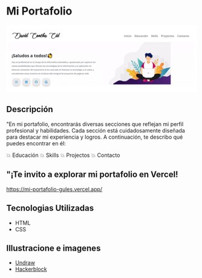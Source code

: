 # Mi Portafolio

![Alt text](image.png)


## Descripción

"En mi portafolio, encontrarás diversas secciones que reflejan mi perfil profesional y habilidades. Cada sección está cuidadosamente diseñada para destacar mi experiencia y logros. A continuación, te describo qué puedes encontrar en él:



💥 Educación
💥 Skills
💥 Projectos
💥 Contacto

## "¡Te invito a explorar mi portafolio en Vercel! 

https://mi-portafolio-gules.vercel.app/

## Tecnologias Utilizadas

- HTML
- CSS

## Illustracione e imagenes 

- [Undraw](https://undraw.co/)
- [Hackerblock](https://hack.codingblocks.com/)




